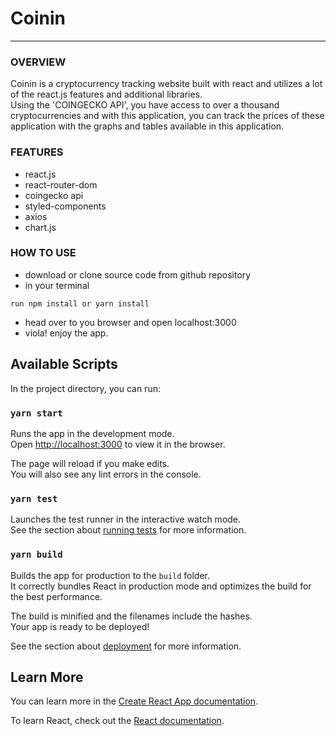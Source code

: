 # Coinin

---

### OVERVIEW
Coinin is a cryptocurrency tracking website built with react and utilizes a lot of the react.js features and additional libraries.  
Using the 'COINGECKO API', you have access to over a thousand cryptocurrencies and with this application, you can track the prices 
of these application with the graphs and tables available in this application.

### FEATURES
- react.js
- react-router-dom
- coingecko api
- styled-components
- axios
- chart.js

### HOW TO USE

- download or clone source code from github repository
- in your terminal

```
run npm install or yarn install
```

- head over to you browser and open localhost:3000
- viola! enjoy the app.


## Available Scripts

In the project directory, you can run:

### `yarn start`

Runs the app in the development mode.\
Open [http://localhost:3000](http://localhost:3000) to view it in the browser.

The page will reload if you make edits.\
You will also see any lint errors in the console.

### `yarn test`

Launches the test runner in the interactive watch mode.\
See the section about [running tests](https://facebook.github.io/create-react-app/docs/running-tests) for more information.

### `yarn build`

Builds the app for production to the `build` folder.\
It correctly bundles React in production mode and optimizes the build for the best performance.

The build is minified and the filenames include the hashes.\
Your app is ready to be deployed!

See the section about [deployment](https://facebook.github.io/create-react-app/docs/deployment) for more information.


## Learn More

You can learn more in the [Create React App documentation](https://facebook.github.io/create-react-app/docs/getting-started).

To learn React, check out the [React documentation](https://reactjs.org/).


